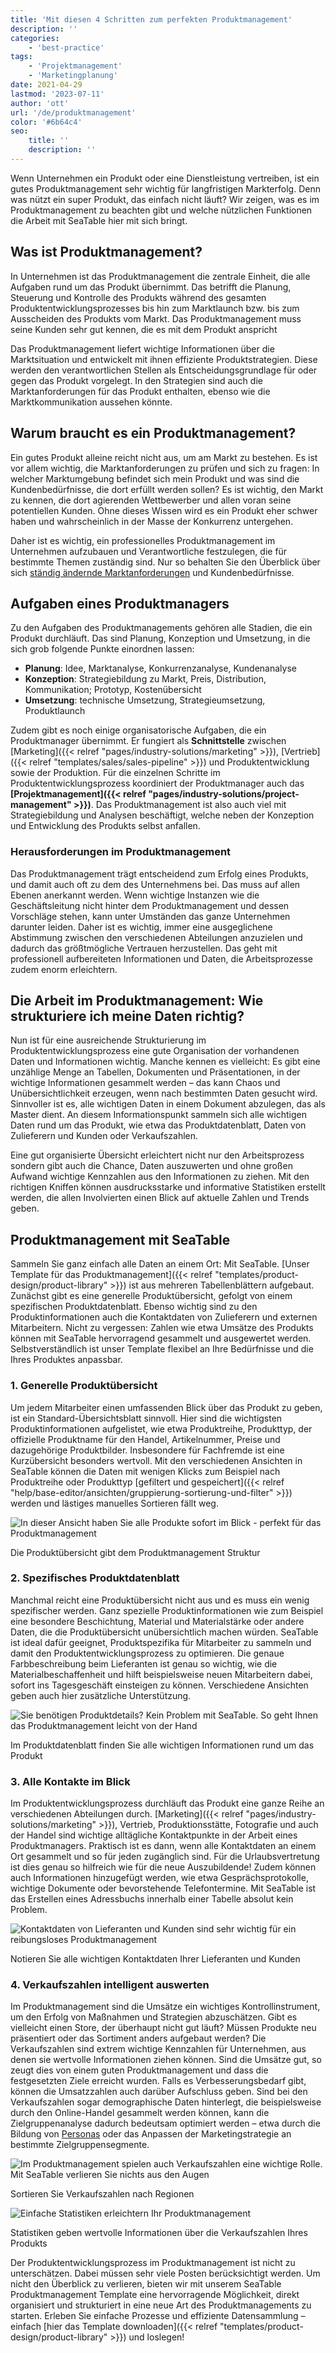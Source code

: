 ```yaml
---
title: 'Mit diesen 4 Schritten zum perfekten Produktmanagement'
description: ''
categories:
    - 'best-practice'
tags: 
    - 'Projektmanagement'
    - 'Marketingplanung'
date: 2021-04-29
lastmod: '2023-07-11'
author: 'ott'
url: '/de/produktmanagement'
color: '#6b64c4'
seo:
    title: ''
    description: ''
---
```


Wenn Unternehmen ein Produkt oder eine Dienstleistung vertreiben, ist ein gutes Produktmanagement sehr wichtig für langfristigen Markterfolg. Denn was nützt ein super Produkt, das einfach nicht läuft? Wir zeigen, was es im Produktmanagement zu beachten gibt und welche nützlichen Funktionen die Arbeit mit SeaTable hier mit sich bringt.

## Was ist Produktmanagement?

In Unternehmen ist das Produktmanagement die zentrale Einheit, die alle Aufgaben rund um das Produkt übernimmt. Das betrifft die Planung, Steuerung und Kontrolle des Produkts während des gesamten Produktentwicklungsprozesses bis hin zum Marktlaunch bzw. bis zum Ausscheiden des Produkts vom Markt. Das Produktmanagement muss seine Kunden sehr gut kennen, die es mit dem Produkt anspricht

Das Produktmanagement liefert wichtige Informationen über die Marktsituation und entwickelt mit ihnen effiziente Produktstrategien. Diese werden den verantwortlichen Stellen als Entscheidungsgrundlage für oder gegen das Produkt vorgelegt. In den Strategien sind auch die Marktanforderungen für das Produkt enthalten, ebenso wie die Marktkommunikation aussehen könnte.

## Warum braucht es ein Produktmanagement?

Ein gutes Produkt alleine reicht nicht aus, um am Markt zu bestehen. Es ist vor allem wichtig, die Marktanforderungen zu prüfen und sich zu fragen: In welcher Marktumgebung befindet sich mein Produkt und was sind die Kundenbedürfnisse, die dort erfüllt werden sollen? Es ist wichtig, den Markt zu kennen, die dort agierenden Wettbewerber und allen voran seine potentiellen Kunden. Ohne dieses Wissen wird es ein Produkt eher schwer haben und wahrscheinlich in der Masse der Konkurrenz untergehen.

Daher ist es wichtig, ein professionelles Produktmanagement im Unternehmen aufzubauen und Verantwortliche festzulegen, die für bestimmte Themen zuständig sind. Nur so behalten Sie den Überblick über sich [ständig ändernde Marktanforderungen](https://www.reckliesmp.de/veraenderungen-im-markt/) und Kundenbedürfnisse.

## Aufgaben eines Produktmanagers

Zu den Aufgaben des Produktmanagements gehören alle Stadien, die ein Produkt durchläuft. Das sind Planung, Konzeption und Umsetzung, in die sich grob folgende Punkte einordnen lassen:

- **Planung**: Idee, Marktanalyse, Konkurrenzanalyse, Kundenanalyse
- **Konzeption**: Strategiebildung zu Markt, Preis, Distribution, Kommunikation; Prototyp, Kostenübersicht
- **Umsetzung**: technische Umsetzung, Strategieumsetzung, Produktlaunch

Zudem gibt es noch einige organisatorische Aufgaben, die ein Produktmanager übernimmt. Er fungiert als **Schnittstelle** zwischen [Marketing]({{< relref "pages/industry-solutions/marketing" >}}), [Vertrieb]({{< relref "templates/sales/sales-pipeline" >}}) und Produktentwicklung sowie der Produktion. Für die einzelnen Schritte im Produktentwicklungsprozess koordiniert der Produktmanager auch das **[Projektmanagement]({{< relref "pages/industry-solutions/project-management" >}})**. Das Produktmanagement ist also auch viel mit Strategiebildung und Analysen beschäftigt, welche neben der Konzeption und Entwicklung des Produkts selbst anfallen.

### Herausforderungen im Produktmanagement

Das Produktmanagement trägt entscheidend zum Erfolg eines Produkts, und damit auch oft zu dem des Unternehmens bei. Das muss auf allen Ebenen anerkannt werden. Wenn wichtige Instanzen wie die Geschäftsleitung nicht hinter dem Produktmanagement und dessen Vorschläge stehen, kann unter Umständen das ganze Unternehmen darunter leiden. Daher ist es wichtig, immer eine ausgeglichene Abstimmung zwischen den verschiedenen Abteilungen anzuzielen und dadurch das größtmögliche Vertrauen herzustellen. Das geht mit professionell aufbereiteten Informationen und Daten, die Arbeitsprozesse zudem enorm erleichtern.

## Die Arbeit im Produktmanagement: Wie strukturiere ich meine Daten richtig?

Nun ist für eine ausreichende Strukturierung im Produktentwicklungsprozess eine gute Organisation der vorhandenen Daten und Informationen wichtig. Manche kennen es vielleicht: Es gibt eine unzählige Menge an Tabellen, Dokumenten und Präsentationen, in der wichtige Informationen gesammelt werden – das kann Chaos und Unübersichtlichkeit erzeugen, wenn nach bestimmten Daten gesucht wird. Sinnvoller ist es, alle wichtigen Daten in einem Dokument abzulegen, das als Master dient. An diesem Informationspunkt sammeln sich alle wichtigen Daten rund um das Produkt, wie etwa das Produktdatenblatt, Daten von Zulieferern und Kunden oder Verkaufszahlen.

Eine gut organisierte Übersicht erleichtert nicht nur den Arbeitsprozess sondern gibt auch die Chance, Daten auszuwerten und ohne großen Aufwand wichtige Kennzahlen aus den Informationen zu ziehen. Mit den richtigen Kniffen können ausdrucksstarke und informative Statistiken erstellt werden, die allen Involvierten einen Blick auf aktuelle Zahlen und Trends geben.

## Produktmanagement mit SeaTable

Sammeln Sie ganz einfach alle Daten an einem Ort: Mit SeaTable. [Unser Template für das Produktmanagement]({{< relref "templates/product-design/product-library" >}}) ist aus mehreren Tabellenblättern aufgebaut. Zunächst gibt es eine generelle Produktübersicht, gefolgt von einem spezifischen Produktdatenblatt. Ebenso wichtig sind zu den Produktinformationen auch die Kontaktdaten von Zulieferern und externen Mitarbeitern. Nicht zu vergessen: Zahlen wie etwa Umsätze des Produkts können mit SeaTable hervorragend gesammelt und ausgewertet werden. Selbstverständlich ist unser Template flexibel an Ihre Bedürfnisse und die Ihres Produktes anpassbar.

### 1\. Generelle Produktübersicht

Um jedem Mitarbeiter einen umfassenden Blick über das Produkt zu geben, ist ein Standard-Übersichtsblatt sinnvoll. Hier sind die wichtigsten Produktinformationen aufgelistet, wie etwa Produktreihe, Produkttyp, der offizielle Produktname für den Handel, Artikelnummer, Preise und dazugehörige Produktbilder. Insbesondere für Fachfremde ist eine Kurzübersicht besonders wertvoll. Mit den verschiedenen Ansichten in SeaTable können die Daten mit wenigen Klicks zum Beispiel nach Produktreihe oder Produkttyp [gefiltert und gespeichert]({{< relref "help/base-editor/ansichten/gruppierung-sortierung-und-filter" >}}) werden und lästiges manuelles Sortieren fällt weg.

![In dieser Ansicht haben Sie alle Produkte sofort im Blick - perfekt für das Produktmanagement](Range-View_2.jpg)

Die Produktübersicht gibt dem Produktmanagement Struktur

### 2\. Spezifisches Produktdatenblatt

Manchmal reicht eine Produktübersicht nicht aus und es muss ein wenig spezifischer werden. Ganz spezielle Produktinformationen wie zum Beispiel eine besondere Beschichtung, Material und Materialstärke oder andere Daten, die die Produktübersicht unübersichtlich machen würden. SeaTable ist ideal dafür geeignet, Produktspezifika für Mitarbeiter zu sammeln und damit den Produktentwicklungsprozess zu optimieren. Die genaue Farbbeschreibung beim Lieferanten ist genau so wichtig, wie die Materialbeschaffenheit und hilft beispielsweise neuen Mitarbeitern dabei, sofort ins Tagesgeschäft einsteigen zu können. Verschiedene Ansichten geben auch hier zusätzliche Unterstützung.

![Sie benötigen Produktdetails? Kein Problem mit SeaTable. So geht Ihnen das Produktmanagement leicht von der Hand](Product-Data_1.jpg)

Im Produktdatenblatt finden Sie alle wichtigen Informationen rund um das Produkt

### 3\. Alle Kontakte im Blick

Im Produktentwicklungsprozess durchläuft das Produkt eine ganze Reihe an verschiedenen Abteilungen durch. [Marketing]({{< relref "pages/industry-solutions/marketing" >}}), Vertrieb, Produktionsstätte, Fotografie und auch der Handel sind wichtige alltägliche Kontaktpunkte in der Arbeit eines Produktmanagers. Praktisch ist es dann, wenn alle Kontaktdaten an einem Ort gesammelt und so für jeden zugänglich sind. Für die Urlaubsvertretung ist dies genau so hilfreich wie für die neue Auszubildende! Zudem können auch Informationen hinzugefügt werden, wie etwa Gesprächsprotokolle, wichtige Dokumente oder bevorstehende Telefontermine. Mit SeaTable ist das Erstellen eines Adressbuchs innerhalb einer Tabelle absolut kein Problem.

![Kontaktdaten von Lieferanten und Kunden sind sehr wichtig für ein reibungsloses Produktmanagement](Suppliers-and-Contacts.jpg)

Notieren Sie alle wichtigen Kontaktdaten Ihrer Lieferanten und Kunden

### 4\. Verkaufszahlen intelligent auswerten

Im Produktmanagement sind die Umsätze ein wichtiges Kontrollinstrument, um den Erfolg von Maßnahmen und Strategien abzuschätzen. Gibt es vielleicht einen Store, der überhaupt nicht gut läuft? Müssen Produkte neu präsentiert oder das Sortiment anders aufgebaut werden? Die Verkaufszahlen sind extrem wichtige Kennzahlen für Unternehmen, aus denen sie wertvolle Informationen ziehen können. Sind die Umsätze gut, so zeugt dies von einem guten Produktmanagement und dass die festgesetzten Ziele erreicht wurden. Falls es Verbesserungsbedarf gibt, können die Umsatzzahlen auch darüber Aufschluss geben. Sind bei den Verkaufszahlen sogar demographische Daten hinterlegt, die beispielsweise durch den Online-Handel gesammelt werden können, kann die Zielgruppenanalyse dadurch bedeutsam optimiert werden – etwa durch die Bildung von [Personas](https://www.reachx.de/6-punkte-anleitung-zur-erstellung-individueller-personas/) oder das Anpassen der Marketingstrategie an bestimmte Zielgruppensegmente.

![Im Produktmanagement spielen auch Verkaufszahlen eine wichtige Rolle. Mit SeaTable verlieren Sie nichts aus den Augen](Sales_1.jpg)

Sortieren Sie Verkaufszahlen nach Regionen

![Einfache Statistiken erleichtern Ihr Produktmanagement](Statistics-1.jpg)

Statistiken geben wertvolle Informationen über die Verkaufszahlen Ihres Produkts

Der Produktentwicklungsprozess im Produktmanagement ist nicht zu unterschätzen. Dabei müssen sehr viele Posten berücksichtigt werden. Um nicht den Überblick zu verlieren, bieten wir mit unserem SeaTable Produktmanagement Template eine hervorragende Möglichkeit, direkt organisiert und strukturiert in eine neue Art des Produktmanagements zu starten. Erleben Sie einfache Prozesse und effiziente Datensammlung – einfach [hier das Template downloaden]({{< relref "templates/product-design/product-library" >}}) und loslegen!
